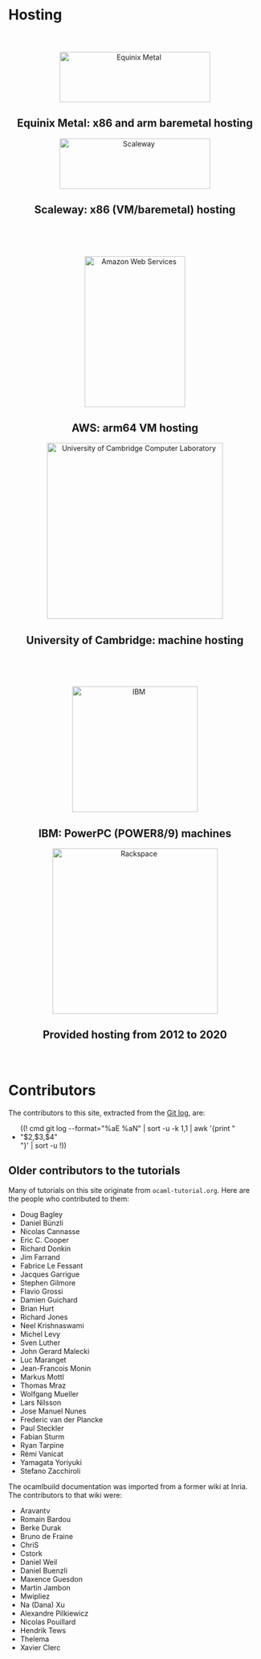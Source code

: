 <!-- ((! set title Contributors !)) -->

Hosting
=======

<div class="container">
  <div style="padding: 24px 0px" class="row">
    <div class="span6">
      <p style="text-align: center;"><img width="300" height="100" src="/img/equinix-metal_440x105.png" alt="Equinix Metal"></p>
      <h2 class="lead"style="text-align: center;">Equinix Metal: x86 and arm baremetal hosting</h2>
    </div>
    <div class="span6">
      <p style="text-align: center;"><img width="300" height="100" src="/img/scaleway_456x110.png" alt="Scaleway"></p>
      <h2 class="lead"style="text-align: center;">Scaleway: x86 (VM/baremetal) hosting</h2>
    </div>
  </div>
  <div style="padding: 24px 0px" class="row">
    <div class="span6">
      <p style="text-align: center;"><img width="200" height="300" src="/img/aws_300x180.png" alt="Amazon Web Services"></p>
      <h2 class="lead"style="text-align: center;">AWS: arm64 VM hosting</h2>
    </div>
    <div class="span6">
      <p style="text-align: center;"><img width="350" src="/img/uni-of-cam-computer-lab_488x169.png" alt="University of Cambridge Computer Laboratory"></p>
      <h2 class="lead"style="text-align: center;">University of Cambridge: machine hosting</h2>
    </div>
  </div>
  <div style="padding: 24px 0px" class="row">
    <div class="span6">
      <p style="text-align: center;"><img width="250" src="/img/ibm_390x186.jpg" alt="IBM"></p>
      <h2 class="lead"style="text-align: center;">IBM: PowerPC (POWER8/9) machines</h2>
    </div>
    <div class="span6">
      <p style="text-align: center;"><img width="329" src="/img/rackspace_300x109.jpg" alt="Rackspace"></p>
      <h2 class="lead"style="text-align: center;">Provided hosting from 2012 to 2020</h2>
    </div>
  </div>
</div>


Contributors
============

The contributors to this site, extracted from the
[Git log](https://github.com/ocaml/ocaml.org/commits/master), are:

<ul id="contributors_list">
((! cmd git log --format="%aE %aN" | sort -u -k 1,1 | awk '{print "<li>"$2,$3,$4"</li>"}' | sort -u !))
</ul>


Older contributors to the tutorials
-----------------------------------

Many of tutorials on this site originate from `ocaml-tutorial.org`.  Here are
the people who contributed to them:

<ul id="contributors_list">
<li>Doug Bagley</li>
<li>Daniel Bünzli</li>
<li>Nicolas Cannasse</li>
<li>Eric C. Cooper</li>
<li>Richard Donkin</li>
<li>Jim Farrand</li>
<li>Fabrice Le Fessant</li>
<li>Jacques Garrigue</li>
<li>Stephen Gilmore</li>
<li>Flavio Grossi</li>
<li>Damien Guichard</li>
<li>Brian Hurt</li>
<li>Richard Jones</li>
<li>Neel Krishnaswami</li>
<li>Michel Levy</li>
<li>Sven Luther</li>
<li>John Gerard Malecki</li>
<li>Luc Maranget</li>
<li>Jean-Francois Monin</li>
<li>Markus Mottl</li>
<li>Thomas Mraz</li>
<li>Wolfgang Mueller</li>
<li>Lars Nilsson</li>
<li>Jose Manuel Nunes</li>
<li>Frederic van der Plancke</li>
<li>Paul Steckler</li>
<li>Fabian Sturm</li>
<li>Ryan Tarpine</li>
<li>Rémi Vanicat</li>
<li>Yamagata Yoriyuki</li>
<li>Stefano Zacchiroli</li>
</ul>
The ocamlbuild documentation was imported from a former wiki at
Inria. The contributors to that wiki were:

<ul id="contributors_list">
<li>Aravantv</li>
<li>Romain Bardou</li>
<li>Berke Durak</li>
<li>Bruno de Fraine</li>
<li>ChriS</li>
<li>Cstork</li>
<li>Daniel Weil</li>
<li>Daniel Buenzli</li>
<li>Maxence Guesdon</li>
<li>Martin Jambon</li>
<li>Mwipliez</li>
<li>Na (Dana) Xu</li>
<li>Alexandre Pilkiewicz</li>
<li>Nicolas Pouillard</li>
<li>Hendrik Tews</li>
<li>Thelema</li>
<li>Xavier Clerc</li>
</ul>

